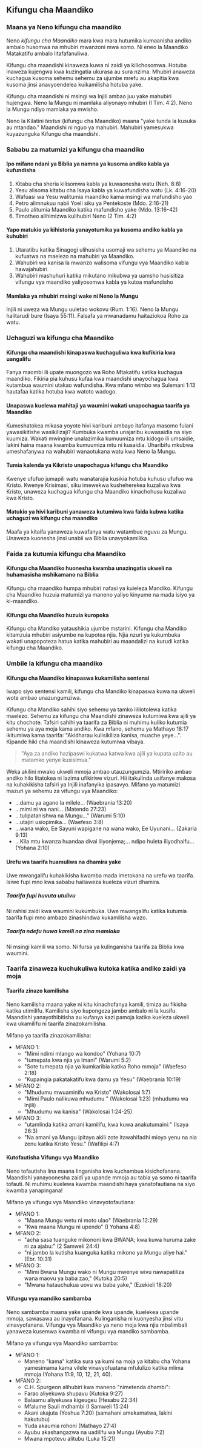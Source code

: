 ## Kifungu cha Maandiko

### Maana ya Neno kifungu cha maandiko

Neno _kifungu cha Maandiko_ mara kwa mara hutumika kumaanisha andiko ambalo husomwa na mhubiri mwanzoni mwa somo. Ni eneo la Maandiko Matakatifu ambalo litafafanuliwa. 

Kifungu cha maandishi kinaweza kuwa ni zaidi ya kilichosomwa. Hotuba inaweza kujengwa kwa kuzingatia ukurasa au sura nzima. Mhubiri anaweza kuchagua kusoma sehemu sehemu za ujumbe mrefu au akapitia kwa kusoma jinsi anavyoendelea kuikamilisha hotuba yake. 

Kifungu cha maandishi ni msingi wa Injili ambao juu yake mahubiri hujengwa. Neno la Mungu ni mamlaka aliyonayo mhubiri (I Tim. 4:2). Neno la Mungu ndiyo mamlaka ya mwisho.

Neno la Kilatini _textus_ (kifungu cha Maandiko) maana "yake tunda la kusuka au mtandao." Maandishi ni nguo ya mahubiri. Mahubiri yamesukwa kuyazunguka Kifungu cha maandishi.

### Sababu za matumizi ya kifungu cha maandiko

#### Ipo mifano ndani ya Biblia ya namna ya kusoma andiko kabla ya kufundisha

1. Kitabu cha sheria kilisomwa kabla ya kuwaonesha watu (Neh. 8:8)
2. Yesu alisoma kitabu cha Isaya kabla ya kuwafundisha watu (Lk. 4:16-20)
3. Wafuasi wa Yesu walitumia maandiko kama msingi wa mafundisho yao
4. Petro alimnukuu nabii Yoeli siku ya Pentekoste (Mdo. 2:16-21)
5. Paulo alitumia Maandiko katika mafundisho yake (Mdo. 13:16-42)
6. Timotheo alihimizwa kulihubiri Neno (2 Tim. 4:2)

#### Yapo matukio ya kihistoria yanayotumika ya kusoma andiko kabla ya kuhubiri
 
1. Utaratibu katika Sinagogi ulihusisha usomaji wa sehemu ya Maandiko na kufuatwa na maelezo na mahubiri ya Maandiko.
2. Wahubiri wa kanisa la mwanzo walisoma vifungu vya Maandiko kabla hawajahubiri
3. Wahubiri mashuhuri katika mikutano mikubwa ya uamsho husisitiza vifungu vya maandiko yaliyosomwa kabla ya kutoa mafundisho

#### Mamlaka ya mhubiri msingi wake ni Neno la Mungu

Injili ni uweza wa Mungu uuletao wokovu (Rum. 1:16). Neno la Mungu halitarudi bure (Isaya 55:11). Falsafa ya mwanadamu haitaziokoa Roho za watu.

### Uchaguzi wa kifungu cha Maandiko

#### Kifungu cha maandishi kinapaswa kuchaguliwa kwa kufikiria kwa uangalifu

Fanya maombi ili upate muongozo wa Roho Mtakatifu katika kuchagua maandiko. Fikiria pia kuhusu kufaa kwa maandishi unayochagua kwa kutambua waumini utakao wafundisha. Kwa mfano wimbo wa Sulemani 1:13 hautafaa katika hotuba kwa watoto wadogo. 

#### Unapaswa kuelewa mahitaji ya waumini wakati unapochagua taarifa ya Maandiko 

Kumeshatokea mikasa yoyote hivi karibuni ambayo itafanya masomo fulani yawasikitishe wasikilizaji? Kumbuka kwamba unajaribu kuwasaidia na siyo kuumiza. Wakati mwingine unalazimika kumuumiza mtu kidogo ili umsaidie, lakini haina maana kwamba kumuumiza mtu ni kusaidia. Uharibifu mkubwa umeshafanywa na wahubiri wanaotukana watu kwa Neno la Mungu. 

#### Tumia kalenda ya Kikristo unapochagua kifungu cha Maandiko 

Kwenye ufufuo jumapili watu wanatarajia kusikia hotuba kuhusu ufufuo wa Kristo. Kwenye Krisimasi, siku imewekwa kusheherekea kuzaliwa kwa Kristo, unaweza kuchagua kifungu cha Maandiko kinachohusu kuzaliwa kwa Kristo. 
 
#### Matukio ya hivi karibuni yanaweza kutumiwa kwa faida kubwa katika uchaguzi wa kifungu cha maandiko

Maafa ya kitaifa yanaweza kuwafanya watu watambue nguvu za Mungu. Unaweza kuonesha jinsi unabii wa Biblia unavyokamilika. 

### Faida za kutumia kifungu cha Maandiko

#### Kifungu cha Maandiko huonesha kwamba unazingatia ukweli na huhamasisha mshikamano na Biblia

Kifungu cha maandiko humpa mhubiri nafasi ya kuieleza Mandiko. Kifungu cha Maandiko huzuia matumizi ya maneno yaliyo kinyume na mada isiyo ya ki-maandiko.

#### Kifungu cha Maandiko huzuia kuropoka

Kifungu cha Mandiko yataushikia ujumbe mstarini. Kifungu cha Mandiko kitamzuia mhubiri asiyumbe na kupotea njia. Njia nzuri ya kukumbuka wakati unapopoteza hatua katika mahubiri au maandalizi na kurudi katika kifungu cha Maandiko. 

### Umbile la kifungu cha maandiko

#### Kifungu cha Maandiko kinapaswa kukamilisha sentensi

Iwapo siyo sentensi kamili, kifungu cha Mandiko kinapaswa kuwa na ukweli wote ambao unazungumziwa.

Kifungu cha Mandiko sahihi siyo sehemu ya tamko lililotolewa katika maelezo. Sehemu za kifungu cha Maandishi zinaweza kutumiwa kwa ajili ya kitu chochote. Tafsiri sahihi ya taarifa za Biblia ni muhimu kuliko kutumia sehemu ya aya moja kama andiko. Kwa mfano, sehemu ya Mathayo 18:17 ikitumiwa kama taarifa: "Akidharau kulisikiliza kanisa, muache yeye...". Kipande hiki cha maandishi kinaweza kutumiwa vibaya.

> "Aya za andiko hazipaswi kukatwa katwa kwa ajili ya kupata uzito au matamko yenye kusisimua."

Weka akilini mwako ukweli mmoja ambao utauzungumzia. Mtiririko ambao andiko hilo litatokea ni lazima ufikiriwe vizuri. Hii itakulinda usifanye makosa na kuhakikisha tafsiri ya Injili inafanyika ipasavyo. Mifano ya matumizi mazuri ya sehemu za vifungu vya Maandiko:

* ...damu ya agano la milele... (Waebrania 13:20)
* ...mimi ni wa nani... (Matendo 27:23)
* ...tulipatanishwa na Mungu..." (Warumi 5:10)
* ...utajiri usiopimika... (Waefeso 3:8)
* ...wana wako, Ee Sayuni wapigane na wana wako, Ee Uyunani... (Zakaria 9:13)
* ...Kila mtu kwanza huandaa divai iliyonjema;... ndipo huleta iliyodhaifu... (Yohana 2:10)

#### Urefu wa taarifa huamuliwa na dhamira yake
 
Uwe mwangalifu kuhakikisha kwamba mada imetokana na urefu wa taarifa. Isiwe fupi mno kwa sababu haitaweza kueleza vizuri dhamira. 

##### Taarifa fupi huvuta utulivu

Ni rahisi zaidi kwa waumini kukumbuka. Uwe mwangalifu katika kutumia taarifa fupi mno ambazo zinashindwa kukamilisha wazo.

##### Taarifa ndefu huwa kamili na zina mamlaka

Ni msingi kamili wa somo. Ni fursa ya kulinganisha taarifa za Biblia kwa waumini.
 
### Taarifa zinaweza kuchukuliwa kutoka katika andiko zaidi ya moja

#### Taarifa zinazo kamilisha

Neno kamilisha maana yake ni kitu kinachofanya kamili, timiza au fikisha katika utimilifu. Kamilisha siyo kupongeza jambo ambalo ni la kusifu. Maandishi yanayothibitisha au kufanya kazi pamoja katika kueleza ukweli kwa ukamilifu ni taarifa zinazokamilisha. 

Mifano ya taarifa zinazokamilisha:

* MFANO 1:
	* "Mimi ndimi mlango wa kondoo" (Yohana 10:7)
	* "tumepata kwa njia ya Imani" (Warumi 5:2)
	* "Sote tumepata njia ya kumkaribia katika Roho mmoja" (Waefeso 2:18)
	* "Kupaingia pakatakatifu kwa damu ya Yesu" (Waebrania 10:19)
* MFANO 2:
	* "Mhudumu mwuaminifu wa Kristo" (Wakolosai 1:7)
	* "Mimi Paulo nalikuwa mhudumu " (Wakolosai 1:23) (mhudumu wa Injili)
	* "Mhudumu wa kanisa" (Wakolosai 1:24-25)
* MFANO 3:
	* "utamlinda katika amani kamilifu, kwa kuwa anakutumaini:" (Isaya 26:3)
	* "Na amani ya Mungu ipitayo akili zote itawahifadhi mioyo yenu na nia zenu katika Kristo Yesu." (Wafilipi 4:7)

#### Kutofautisha Vifungu vya Maandiko

Neno tofautisha lina maana linganisha kwa kuchambua kisichofanana. Maandishi yanayoonesha zaidi ya upande mmoja au tabia ya somo ni taarifa tofauti. Ni muhimu kuelewa kwamba maandishi haya yanatofautiana na siyo kwamba yanapingana!

Mifano ya vifungu vya Maandiko vinavyotofautiana:

* MFANO 1:
	* "Maana Mungu wetu ni moto ulao" (Waebrania 12:29)
	* "Kwa maana Mungu ni upendo" (I Yohana 4:8)
* MFANO 2:
	* "acha sasa tuanguke mikononi kwa BWANA; kwa kuwa huruma zake ni za ajabu:" (2 Samweli 24:4)
	* "ni jambo la kutisha kuanguka katika mikono ya Mungu aliye hai." (Ebr. 10:31)
* MFANO 3:
	* "Mimi Bwana Mungu wako ni Mungu mwenye wivu nawapatiliza wana maovu ya baba zao," (Kutoka 20:5)
	* "Mwana hatauchukua uovu wa baba yake," (Ezekieli 18:20)

#### Vifungu vya mandiko sambamba

Neno sambamba maana yake upande kwa upande, kuelekea upande mmoja, sawasawa au inayofanana. Kulinganisha ni kuonyesha jinsi vitu vinavyofanana. Vifungu vya Maandiko ya neno moja kwa njia mbalimbali yanaweza kusemwa kwamba ni vifungu vya mandiko sambamba. 

Mifano ya vifungu vya Maandiko sambamba:

* MFANO 1:
	* Maneno "kama" katika sura ya kumi na moja ya kitabu cha Yohana yamesimama kama vilele vinavyofuatana mfululizo katika mlima mmoja (Yohana 11:9, 10, 12, 21, 40).
* MFANO 2:
	* C.H. Spurgeon alihubiri kwa maneno "nimetenda dhambi":
	* Farao aliyekuwa shupavu (Kutoka 9:27)
	* Balaamu aliyekuwa kigeugeu (Hesabu 22:34)
	* Mfalume Sauli mdhambi (I Samweli 15:24)
	* Akani akajuta (Yoshua 7:20) (samahani amekamatwa, lakini hakutubu)
	* Yuda akaumia rohoni (Mathayo 27:4) 
	* Ayubu akashangazwa na uadilifu wa Mungu (Ayubu 7:2)
	* Mwana mpotevu alitubu (Luka 15:21)

 
